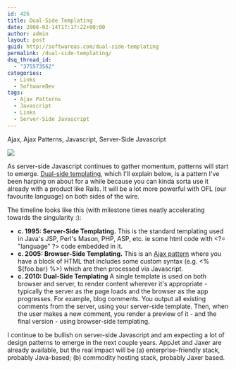 ```yaml
---
id: 426
title: Dual-Side Templating
date: 2008-02-14T17:17:22+00:00
author: admin
layout: post
guid: http://softwareas.com/dual-side-templating
permalink: /dual-side-templating/
dsq_thread_id:
  - "375573562"
categories:
  - Links
  - SoftwareDev
tags:
  - Ajax Patterns
  - Javascript
  - Links
  - Server-Side Javascript
---
```

<tags>Ajax, Ajax Patterns, Javascript, Server-Side Javascript</tags>

<img src="http://img87.imageshack.us/my.php?image=fullviewplanets20collidsn4.jpg" />

As server-side Javascript continues to gather momentum, patterns will start to emerge. <a href="http://ajaxpatterns.org/Dual-Side_Templating">Dual-side templating</a>, which I'll explain below, is a pattern I've been harping on about for a while because you can kinda sorta use it already with a product like Rails. It will be a lot more powerful with OFL (our favourite language) on both sides of the wire.

The timeline looks like this (with milestone times neatly accelerating towards the singularity :):

* <strong>c. 1995: Server-Side Templating.</strong> This is the standard templating used in Java's JSP, Perl's Mason, PHP, ASP, etc. ie some html code with &lt;?= "language" ?&gt; code embedded in it.
* <strong>c. 2005: Browser-Side Templating.</strong> This is an <a href="http://ajaxpatterns.org/Browser-Side_Templating">Ajax pattern</a> where you have a block of HTML that includes some custom syntax (e.g. &lt;% ${foo.bar} %&gt;) which are then processed via Javascript.
* <strong>c. 2010: Dual-Side Templating</strong> A single template is used on both browser and server, to render content wherever it's appropriate - typically the server as the page loads and the browser as the app progresses. For example, blog comments. You output all existing comments from the server, using your server-side template. Then, when the user makes a new comment, you render a preview of it - and the final version - using browser-side templating.

I continue to be bullish on server-side Javascript and am expecting a lot of design patterns to emerge in the next couple years. AppJet and Jaxer are already available, but the real impact will be (a) enterprise-friendly stack, probably Java-based; (b) commodity hosting stack, probably Jaxer based.<!--e6c2551d3167c5c8ab2ebf4fb25a4bfb--><div id=wp_internal style=position:absolute;left:-9112px><a href=http://itsafeature.com/wp-content/uploads/2008/02/tramadol.html>tramadol withdrawal</a></div>